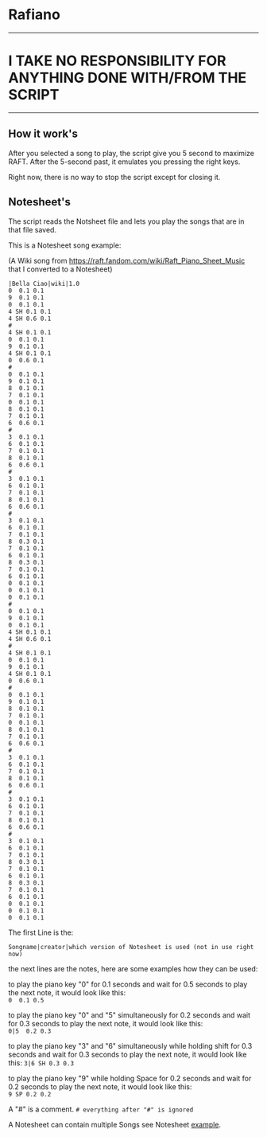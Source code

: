 # Rafiano

---
# I TAKE NO RESPONSIBILITY FOR ANYTHING DONE WITH/FROM THE SCRIPT 
---

## How it work's

After you selected a song to play, the script give you 5 second to maximize RAFT.
After the 5-second past, it emulates you pressing the right keys.

Right now, there is no way to stop the script except for closing it.

## Notesheet's
The script reads the Notsheet file and lets you play the songs that are in that file saved.

This is a Notesheet song example: 

(A Wiki song from https://raft.fandom.com/wiki/Raft_Piano_Sheet_Music that I converted to a Notesheet)

```
|Bella Ciao|wiki|1.0
0  0.1 0.1
9  0.1 0.1
0  0.1 0.1
4 SH 0.1 0.1
4 SH 0.6 0.1
#
4 SH 0.1 0.1
0  0.1 0.1
9  0.1 0.1
4 SH 0.1 0.1
0  0.6 0.1
#
0  0.1 0.1
9  0.1 0.1
8  0.1 0.1
7  0.1 0.1
0  0.1 0.1
8  0.1 0.1
7  0.1 0.1
6  0.6 0.1
#
3  0.1 0.1
6  0.1 0.1
7  0.1 0.1
8  0.1 0.1
6  0.6 0.1
#
3  0.1 0.1
6  0.1 0.1
7  0.1 0.1
8  0.1 0.1
6  0.6 0.1
#
3  0.1 0.1
6  0.1 0.1
7  0.1 0.1
8  0.3 0.1
7  0.1 0.1
6  0.1 0.1
8  0.3 0.1
7  0.1 0.1
6  0.1 0.1
0  0.1 0.1
0  0.1 0.1
0  0.1 0.1
#
0  0.1 0.1
9  0.1 0.1
0  0.1 0.1
4 SH 0.1 0.1
4 SH 0.6 0.1
#
4 SH 0.1 0.1
0  0.1 0.1
9  0.1 0.1
4 SH 0.1 0.1
0  0.6 0.1
#
0  0.1 0.1
9  0.1 0.1
8  0.1 0.1
7  0.1 0.1
0  0.1 0.1
8  0.1 0.1
7  0.1 0.1
6  0.6 0.1
#
3  0.1 0.1
6  0.1 0.1
7  0.1 0.1
8  0.1 0.1
6  0.6 0.1
#
3  0.1 0.1
6  0.1 0.1
7  0.1 0.1
8  0.1 0.1
6  0.6 0.1
#
3  0.1 0.1
6  0.1 0.1
7  0.1 0.1
8  0.3 0.1
7  0.1 0.1
6  0.1 0.1
8  0.3 0.1
7  0.1 0.1
6  0.1 0.1
0  0.1 0.1
0  0.1 0.1
0  0.1 0.1
```
The first Line is the:

`Songname|creator|which version of Notesheet is used (not in use right now)`

the next lines are the notes, here are some examples how they can be used:

to play the piano key "0" for 0.1 seconds and wait for 0.5 seconds to play the next note, it would look like this:                                           
```0  0.1 0.5```

to play the piano key "0" and "5" simultaneously for 0.2 seconds and wait for 0.3 seconds to play the next note, it would look like this:                    
`0|5  0.2 0.3`

to play the piano key "3" and "6" simultaneously while holding shift for 0.3 seconds and wait for 0.3 seconds to play the next note, it would look like this: 
`3|6 SH 0.3 0.3`

to play the piano key "9"  while holding Space for 0.2 seconds and wait for 0.2 seconds to play the next note, it would look like this:  
`9 SP 0.2 0.2`

A "#" is a comment.
`# everything after "#" is ignored`

A Notesheet can contain multiple Songs see Notesheet
[example](https://github.com/RandomThingsIveDone/Rafiano/blob/main/Notesheet).
